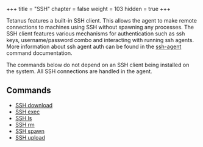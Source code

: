 +++
title = "SSH"
chapter = false
weight = 103
hidden = true
+++

Tetanus features a built-in SSH client. This allows the agent to make remote connections
to machines using SSH without spawning any processes. The SSH client features various
mechanisms for authentication such as ssh keys, username/password combo and interacting
with running ssh agents. More information about ssh agent auth can be found in the
[ssh-agent](/agents/tetanus/commands/ssh-agent/) command documentation.  

The commands below do not depend on an SSH client being installed on the system. All SSH
connections are handled in the agent.

## Commands
 - [SSH download](/agents/tetanus/commands/ssh-download/)
 - [SSH exec](/agents/tetanus/commands/ssh-exec/)
 - [SSH ls](/agents/tetanus/commands/ssh-ls/)
 - [SSH rm](/agents/tetanus/commands/ssh-rm/)
 - [SSH spawn](/agents/tetanus/commands/ssh-spawn/)
 - [SSH upload](/agents/tetanus/commands/ssh-upload/)

